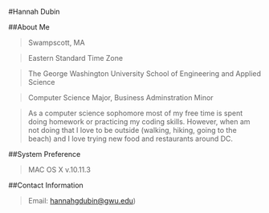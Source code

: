 #Hannah Dubin 

##About Me
  >Swampscott, MA
  
  >Eastern Standard Time Zone 
  
  >The George Washington University School of Engineering and Applied Science
  
  >Computer Science Major, Business Adminstration Minor
  
  >As a computer science sophomore most of my free time is spent doing homework or practicing my coding skills. However, when am not doing that I love to be outside (walking, hiking, going to the beach) and I love trying new food and restaurants around DC.
  
##System Preference
  >MAC OS X v.10.11.3
  
##Contact Information
  >Email: hannahgdubin@gwu.edu)
